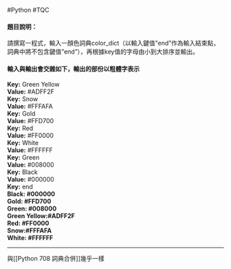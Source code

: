 #Python #TQC 
#### 題目說明：

請撰寫一程式，輸入一顏色詞典color_dict（以輸入鍵值”end”作為輸入結束點，詞典中將不包含鍵值”end”），再根據key值的字母由小到大排序並輸出。

#### 輸入與輸出會交雜如下，輸出的部份以粗體字表示

**Key:** Green Yellow  
**Value:** \#ADFF2F  
**Key:** Snow  
**Value:** \#FFFAFA  
**Key:** Gold  
**Value:** \#FFD700  
**Key:** Red  
**Value:** \#FF0000  
**Key:** White  
**Value:** \#FFFFFF  
**Key:** Green  
**Value:** #008000  
**Key:** Black  
**Value:** \#000000  
**Key:** end  
**Black: #000000**  
**Gold: \#FFD700**  
**Green: \#008000**  
**Green Yellow:\#ADFF2F**  
**Red: \#FF0000**  
**Snow:\#FFFAFA**  
**White: \#FFFFFF**

---

與[[Python 708 詞典合併]]幾乎一樣